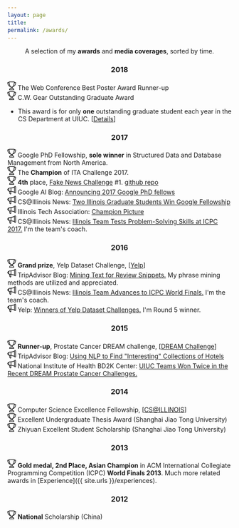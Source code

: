 ```yaml
---
layout: page
title: 
permalink: /awards/
---
```


<p align="center">
A selection of my <b>awards</b> and <b>media coverages</b>, sorted by time.
</p>

### <center>2018</center>

![alt text](/img/award.png "Award") The Web Conference Best Poster Award Runner-up
<br/>
![alt text](/img/award.png "Award") C.W. Gear Outstanding Graduate Award
  * This award is for only **one** outstanding graduate student each year in the CS Department at UIUC. [[Details](https://cs.illinois.edu/about-us/awards/graduate-fellowships-awards/cw-gear-outstanding-graduate-student)]

### <center>2017</center>

![alt text](/img/award.png "Award") Google PhD Fellowship, **sole winner** in Structured Data and Database Management from North America.
<br/>
![alt text](/img/award.png "Award") The **Champion** of ITA Challenge 2017.
<br/>
![alt text](/img/award.png "Award") **4th** place, [Fake News Challenge](http://www.fakenewschallenge.org/) \#1. [github repo](https://github.com/shangjingbo1226/fnc-1)
<br/>
![alt text](/img/news.png "News") Google AI Blog: [Announcing 2017 Google PhD fellows](https://research.googleblog.com/2017/04/announcing-2017-google-phd-fellows-for.html)
<br/>
![alt text](/img/news.png "News") CS@Illinois News: [Two Illinois Graduate Students Win Google Fellowship](http://www.grad.illinois.edu/news/two-illinois-graduate-students-win-google-fellowship)
<br/>
![alt text](/img/news.png "News") Illinois Tech Association: [Champion Picture](https://www.itatechchallenge.com/final-challenge?lightbox=dataItem-j9eju6ou3)
<br/>
![alt text](/img/news.png "News") CS@Illinois News: [Illinois Team Tests Problem-Solving Skills at ICPC 2017.](https://cs.illinois.edu/news/cs-illinois-team-tests-problem-solving-skills-icpc-2017) I'm the team's coach.

### <center>2016</center>

![alt text](/img/award.png "Award") **Grand prize**, Yelp Dataset Challenge, [[Yelp](https://www.yelp.com/dataset_challenge)]
<br/>
![alt text](/img/news.png "News") TripAdvisor Blog: [Mining Text for Review Snippets.](http://engineering.tripadvisor.com/mining-text-review-snippets/) My phrase mining methods are utilized and appreciated.
<br/>
![alt text](/img/news.png "News") CS@Illinois News: [Illinois Team Advances to ICPC World Finals.](https://cs.illinois.edu/news/cs-illinois-team-tests-problem-solving-skills-icpc-2017) I'm the team's coach.
<br/>
![alt text](/img/news.png "News") Yelp: [Winners of Yelp Dataset Challenges.](https://www.yelp.com/dataset/challenge/winners) I'm Round 5 winner.

### <center>2015</center>

![alt text](/img/award.png "Award") **Runner-up**, Prostate Cancer DREAM challenge, [[DREAM Challenge](https://www.synapse.org/#!Synapse:syn2813558/wiki/)]
<br/>
![alt text](/img/news.png "News") TripAdvisor Blog: [Using NLP to Find "Interesting" Collections of Hotels](http://engineering.tripadvisor.com/using-nlp-to-find-interesting-collections-of-hotels/)
<br/>
![alt text](/img/news.png "News") National Institute of Health BD2K Center: [UIUC Teams Won Twice in the Recent DREAM Prostate Cancer Challenges.](https://bd2kccc.org/2015/11/04/uiuc-teams-won-twice-in-the-recent-dream-challenges/)

### <center>2014</center>

![alt text](/img/award.png "Award") Computer Science Excellence Fellowship, [[CS@ILLINOIS](https://cs.illinois.edu/about-us/awards/graduate-fellowships-awards/computer-science-excellence-fellowship)]
<br/>
![alt text](/img/award.png "Award") Excellent Undergraduate Thesis Award (Shanghai Jiao Tong University)
<br/>
![alt text](/img/award.png "Award") Zhiyuan Excellent Student Scholarship (Shanghai Jiao Tong University)

### <center>2013</center>

![alt text](/img/award.png "Award") **Gold medal, 2nd Place, Asian Champion** in ACM International Collegiate Programming Competition (ICPC) **World Finals 2013**. Much more related awards in [Experience]({{ site.urls }}/experiences).

### <center>2012</center>

![alt text](/img/award.png "Award") **National** Scholarship (China)
